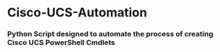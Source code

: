 Cisco-UCS-Automation
====================

### Python Script designed to automate the process of creating Cisco UCS PowerShell Cmdlets ###

